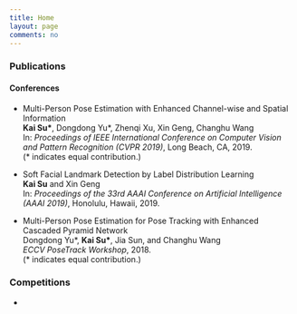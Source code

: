 ```yaml
---
title: Home
layout: page
comments: no
---
```


### Publications

#### Conferences

- Multi-Person Pose Estimation with Enhanced Channel-wise and Spatial Information <br>
**Kai Su\***, Dongdong Yu\*, Zhenqi Xu, Xin Geng, Changhu Wang <br>
In: *Proceedings of IEEE International Conference on Computer Vision and Pattern Recognition (CVPR 2019)*, Long Beach, CA, 2019. <br>
(\* indicates equal contribution.)

- Soft Facial Landmark Detection by Label Distribution Learning <br>
**Kai Su** and Xin Geng <br>
In: *Proceedings of the 33rd AAAI Conference on Artificial Intelligence (AAAI 2019)*, Honolulu, Hawaii, 2019.

- Multi-Person Pose Estimation for Pose Tracking with Enhanced Cascaded Pyramid Network <br>
Dongdong Yu\*, **Kai Su\***, Jia Sun, and Changhu Wang <br>
*ECCV PoseTrack Workshop*, 2018. <br>
(\* indicates equal contribution.)

### Competitions

- 